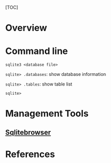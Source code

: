 [TOC]

# Overview


# Command line
`sqlite3 <database file>`

`sqlite> .databases`: show database information

`sqlite> .tables`: show table list

`sqlite>`

# Management Tools

## [Sqlitebrowser][sqlitebrowser]

# References

[sqlitebrowser]: http://sqlitebrowser.org/ "Sqlitebrowser"

